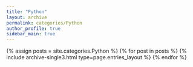 ```yaml
---
title: "Python"
layout: archive
permalink: categories/Python
author_profile: true
sidebar_main: true
---
```



{% assign posts = site.categories.Python %}
{% for post in posts %} {% include archive-single3.html type=page.entries_layout %} {% endfor %}